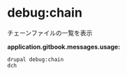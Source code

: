 # debug:chain
チェーンファイルの一覧を表示

**application.gitbook.messages.usage:**
```
drupal debug:chain
dch
```
